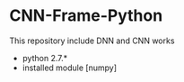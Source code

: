 # CNN-Frame-Python
This repository include DNN and CNN works

- python 2.7.*
- installed module [numpy]
